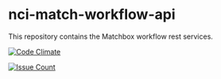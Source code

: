 # nci-match-workflow-api
This repository contains the Matchbox workflow rest services.

[![Code Climate](https://codeclimate.com/github/CBIIT/nci-match-workflow-api/badges/gpa.svg)](https://codeclimate.com/github/CBIIT/nci-match-workflow-api)

[![Issue Count](https://codeclimate.com/github/CBIIT/nci-match-workflow-api/badges/issue_count.svg)](https://codeclimate.com/github/CBIIT/nci-match-workflow-api)


